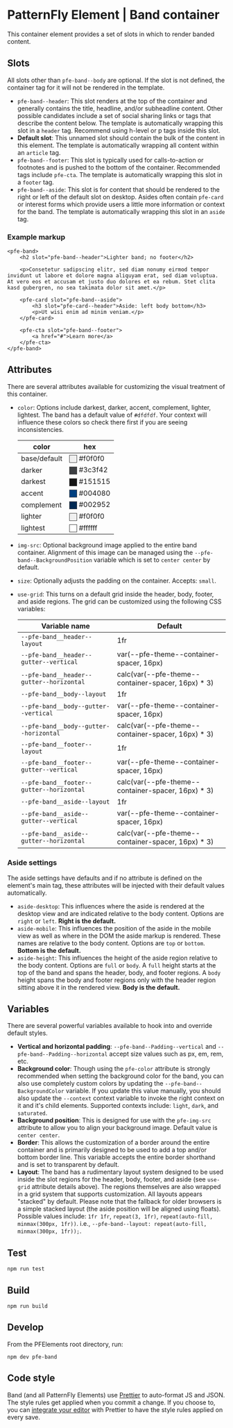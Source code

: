 # PatternFly Element | Band container

This container element provides a set of slots in which to render banded content.

## Slots

All slots other than `pfe-band--body` are optional.  If the slot is not defined, the container tag for it will not be rendered in the template.

- `pfe-band--header`: This slot renders at the top of the container and generally contains the title, headline, and/or subheadline content.  Other possible candidates include a set of social sharing links or tags that describe the content below. The template is automatically wrapping this slot in a `header` tag.  Recommend using h-level or p tags inside this slot.
- **Default slot**: This unnamed slot should contain the bulk of the content in this element. The template is automatically wrapping all content within an `article` tag.
- `pfe-band--footer`: This slot is typically used for calls-to-action or footnotes and is pushed to the bottom of the container.  Recommended tags include `pfe-cta`. The template is automatically wrapping this slot in a `footer` tag.
- `pfe-band--aside`: This slot is for content that should be rendered to the right or left of the default slot on desktop.  Asides often contain `pfe-card` or interest forms which provide users a little more information or context for the band. The template is automatically wrapping this slot in an `aside` tag.

### Example markup
```
<pfe-band>
    <h2 slot="pfe-band--header">Lighter band; no footer</h2>

    <p>Consetetur sadipscing elitr, sed diam nonumy eirmod tempor invidunt ut labore et dolore magna aliquyam erat, sed diam voluptua. At vero eos et accusam et justo duo dolores et ea rebum. Stet clita kasd gubergren, no sea takimata dolor sit amet.</p>

    <pfe-card slot="pfe-band--aside">
        <h3 slot="pfe-card--header">Aside: left body bottom</h3>
        <p>Ut wisi enim ad minim veniam.</p>
    </pfe-card>

    <pfe-cta slot="pfe-band--footer">
        <a href="#">Learn more</a>
    </pfe-cta>
</pfe-band>
```


## Attributes

<style>
    .color-preview {
        display: inline-block;
        width: 1em;
        height: 1em;
        vertical-align: middle;
        background-color: var(--bg, #fff);
        border: 1px solid #444;
    }
</style>

There are several attributes available for customizing the visual treatment of this container.

- `color`: Options include darkest, darker, accent, complement, lighter, lightest.  The band has a default value of `#dfdfdf`. Your context will influence these colors so check there first if you are seeing inconsistencies.

    | color | hex |
    |-------|-----|
    | base/default | <span class="color-preview" style="--bg:#f0f0f0"></span> #f0f0f0 |
    | darker | <span class="color-preview" style="--bg:#3c3f42"></span> #3c3f42 |
    | darkest | <span class="color-preview" style="--bg:#151515"></span> #151515 |
    | accent | <span class="color-preview" style="--bg:#004080"></span> #004080 |
    | complement | <span class="color-preview" style="--bg:#002952"></span> #002952 |
    | lighter | <span class="color-preview" style="--bg:#f0f0f0"></span> #f0f0f0 |
    | lightest | <span class="color-preview" style="--bg:#fff"></span> #ffffff |

- `img-src`: Optional background image applied to the entire band container.  Alignment of this image can be managed using the `--pfe-band--BackgroundPosition` variable which is set to `center center` by default.
- `size`: Optionally adjusts the padding on the container.  Accepts: `small`.
- `use-grid`: This turns on a default grid inside the header, body, footer, and aside regions. The grid can be customized using the following CSS variables:

    | Variable name | Default |
    |---|---|
    | `--pfe-band__header--layout` | 1fr |
    | `--pfe-band__header--gutter--vertical` | var(--pfe-theme--container-spacer, 16px) |
    | `--pfe-band__header--gutter--horizontal` | calc(var(--pfe-theme--container-spacer, 16px) * 3) |
    | `--pfe-band__body--layout` | 1fr |
    | `--pfe-band__body--gutter--vertical` | var(--pfe-theme--container-spacer, 16px) |
    | `--pfe-band__body--gutter--horizontal` | calc(var(--pfe-theme--container-spacer, 16px) * 3) |
    | `--pfe-band__footer--layout` | 1fr |
    | `--pfe-band__footer--gutter--vertical` | var(--pfe-theme--container-spacer, 16px) |
    | `--pfe-band__footer--gutter--horizontal` | calc(var(--pfe-theme--container-spacer, 16px) * 3) |
    | `--pfe-band__aside--layout` | 1fr |
    | `--pfe-band__aside--gutter--vertical` | var(--pfe-theme--container-spacer, 16px) |
    | `--pfe-band__aside--gutter--horizontal` | calc(var(--pfe-theme--container-spacer, 16px) * 3) |

### Aside settings
The aside settings have defaults and if no attribute is defined on the element's main tag, these attributes will be injected with their default values automatically.

- `aside-desktop`: This influences where the aside is rendered at the desktop view and are indicated relative to the body content. Options are `right` or `left`. **Right is the default.**
- `aside-mobile`: This influences the position of the aside in the mobile view as well as where in the DOM the aside markup is rendered. These names are relative to the body content. Options are `top` or `bottom`. **Bottom is the default.**
- `aside-height`: This influences the height of the aside region relative to the body content. Options are `full` or `body`. A `full` height starts at the top of the band and spans the header, body, and footer regions. A `body` height spans the body and footer regions only with the header region sitting above it in the rendered view. **Body is the default.**

## Variables
There are several powerful variables available to hook into and override default styles.

- **Vertical and horizontal padding**: `--pfe-band--Padding--vertical` and `--pfe-band--Padding--horizontal` accept size values such as px, em, rem, etc.
- **Background color**: Though using the `pfe-color` attribute is strongly recommended when setting the background color for the band, you can also use completely custom colors by updating the `--pfe-band--BackgroundColor` variable.  If you update this value manually, you should also update the `--context` context variable to invoke the right context on it and it's child elements.  Supported contexts include: `light`, `dark`, and `saturated`.
- **Background position**: This is designed for use with the `pfe-img-src` attribute to allow you to align your background image.  Default value is `center center`.
- **Border**: This allows the customization of a border around the entire container and is primarily designed to be used to add a top and/or bottom border line.  This variable accepts the entire border shorthand and is set to transparent by default.
- **Layout**: The band has a rudimentary layout system designed to be used inside the slot regions for the header, body, footer, and aside (see `use-grid` attribute details above). The regions themselves are also wrapped in a grid system that supports customization. All layouts appears "stacked" by default. Please note that the fallback for older browsers is a simple stacked layout (the aside position will be aligned using floats). Possible values include: `1fr 1fr`, `repeat(3, 1fr)`, `repeat(auto-fill, minmax(300px, 1fr))`. i.e., `--pfe-band--layout: repeat(auto-fill, minmax(300px, 1fr));`.

## Test

    npm run test

## Build

    npm run build

## Develop

From the PFElements root directory, run:

    npm dev pfe-band

## Code style

Band (and all PatternFly Elements) use [Prettier][prettier] to auto-format JS and JSON.  The style rules get applied when you commit a change.  If you choose to, you can [integrate your editor][prettier-ed] with Prettier to have the style rules applied on every save.

[prettier]: https://github.com/prettier/prettier/
[prettier-ed]: https://github.com/prettier/prettier/#editor-integration
[web-component-tester]: https://github.com/Polymer/web-component-tester
